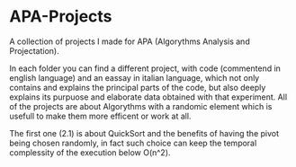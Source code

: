 # APA-Projects
A collection of projects I made for APA (Algorythms Analysis and Projectation).

In each folder you can find a different project, with code (commentend in english language) and an eassay in italian language, which not only contains and explains the principal parts of the code, but also deeply explains its purpuose and elaborate data obtained with that experiment.
All of the projects are about Algorythms with a randomic element which is usefull to make them more efficent or work at all.

The first one (2.1) is about QuickSort and the benefits of having the pivot being chosen randomly, in fact such choice can keep the temporal complessity of the execution below O(n^2).
